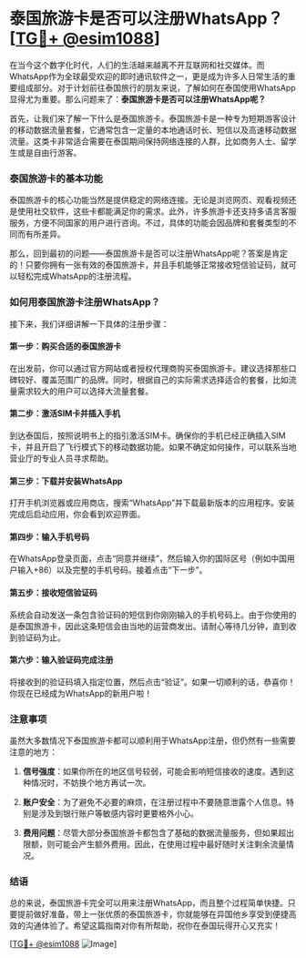# 泰国旅游卡是否可以注册WhatsApp？[[TG💪+ @esim1088](https://t.me/s/esim1088)]

在当今这个数字化时代，人们的生活越来越离不开互联网和社交媒体。而WhatsApp作为全球最受欢迎的即时通讯软件之一，更是成为许多人日常生活的重要组成部分。对于计划前往泰国旅行的朋友来说，了解如何在泰国使用WhatsApp显得尤为重要。那么问题来了：**泰国旅游卡是否可以注册WhatsApp呢？**

首先，让我们来了解一下什么是泰国旅游卡。泰国旅游卡是一种专为短期游客设计的移动数据流量套餐，它通常包含一定量的本地通话时长、短信以及高速移动数据流量。这类卡非常适合需要在泰国期间保持网络连接的人群，比如商务人士、留学生或是自由行游客。

### 泰国旅游卡的基本功能

泰国旅游卡的核心功能当然是提供稳定的网络连接。无论是浏览网页、观看视频还是使用社交软件，这些卡都能满足你的需求。此外，许多旅游卡还支持多语言客服服务，方便不同国家的用户进行咨询。不过，具体的功能会因品牌和套餐类型的不同而有所差异。

那么，回到最初的问题——泰国旅游卡是否可以注册WhatsApp呢？答案是肯定的！只要你拥有一张有效的泰国旅游卡，并且手机能够正常接收短信验证码，就可以轻松完成WhatsApp的注册流程。

### 如何用泰国旅游卡注册WhatsApp？

接下来，我们详细讲解一下具体的注册步骤：

#### 第一步：购买合适的泰国旅游卡

在出发前，你可以通过官方网站或者授权代理商购买泰国旅游卡。建议选择那些口碑较好、覆盖范围广的品牌。同时，根据自己的实际需求选择适合的套餐，比如流量需求较大的用户可以选择大流量套餐。

#### 第二步：激活SIM卡并插入手机

到达泰国后，按照说明书上的指引激活SIM卡。确保你的手机已经正确插入SIM卡，并且开启了飞行模式下的移动数据功能。如果不确定如何操作，可以联系当地营业厅的专业人员寻求帮助。

#### 第三步：下载并安装WhatsApp

打开手机浏览器或应用商店，搜索“WhatsApp”并下载最新版本的应用程序。安装完成后启动应用，你会看到欢迎界面。

#### 第四步：输入手机号码

在WhatsApp登录页面，点击“同意并继续”，然后输入你的国际区号（例如中国用户输入+86）以及完整的手机号码。接着点击“下一步”。

#### 第五步：接收短信验证码

系统会自动发送一条包含验证码的短信到你刚刚输入的手机号码上。由于你使用的是泰国旅游卡，因此这条短信会由当地的运营商发出。请耐心等待几分钟，直到收到验证码为止。

#### 第六步：输入验证码完成注册

将接收到的验证码填入指定位置，然后点击“验证”。如果一切顺利的话，恭喜你！你现在已经成为WhatsApp的新用户啦！

### 注意事项

虽然大多数情况下泰国旅游卡都可以顺利用于WhatsApp注册，但仍然有一些需要注意的地方：

1. **信号强度**：如果你所在的地区信号较弱，可能会影响短信接收的速度。遇到这种情况时，不妨换个地方再试一次。
   
2. **账户安全**：为了避免不必要的麻烦，在注册过程中不要随意泄露个人信息。特别是涉及到银行账户等敏感内容时更要格外小心。

3. **费用问题**：尽管大部分泰国旅游卡都包含了基础的数据流量服务，但如果超出限额，则可能会产生额外费用。因此，在使用过程中最好随时关注剩余流量情况。

### 结语

总的来说，泰国旅游卡完全可以用来注册WhatsApp，而且整个过程简单快捷。只要提前做好准备，带上一张优质的泰国旅游卡，你就能够在异国他乡享受到便捷高效的沟通体验了。希望这篇指南对你有所帮助，祝你在泰国玩得开心又充实！

[[TG💪+ @esim1088](https://t.me/s/esim1088) ![Image](https://i.postimg.cc/4NQfJmqS/Snipaste-2025-05-13-00-14-12.png)]